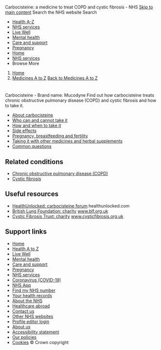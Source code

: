 
Carbocisteine: a medicine to treat COPD and cystic fibrosis - NHS
[Skip to main content](#maincontent)
Search the NHS website
Search
* [Health A-Z](/conditions/)
* [NHS services](/nhs-services/)
* [Live Well](/live-well/)
* [Mental health](/mental-health/)
* [Care and support](/conditions/social-care-and-support-guide/)
* [Pregnancy](/pregnancy/)
* [Home](/)
* [NHS services](/nhs-services/)
* Browse
 More
1. [Home](/)
2. [Medicines A to Z](/medicines/)
[Back to 
 Medicines A to Z](/medicines/) 
# 
 Carbocisteine  - Brand name: Mucodyne
 Find out how carbocisteine treats chronic obstructive pulmonary disease (COPD) and cystic fibrosis and how to take it.
 
* [About carbocisteine](https://www.nhs.uk/medicines/carbocisteine/about-carbocisteine/)
* [Who can and cannot take it](https://www.nhs.uk/medicines/carbocisteine/who-can-and-cannot-take-carbocisteine/)
* [How and when to take it](https://www.nhs.uk/medicines/carbocisteine/how-and-when-to-take-carbocisteine/)
* [Side effects](https://www.nhs.uk/medicines/carbocisteine/side-effects-of-carbocisteine/)
* [Pregnancy, breastfeeding and fertility](https://www.nhs.uk/medicines/carbocisteine/pregnancy-breastfeeding-and-fertility-while-taking-carbocisteine/)
* [Taking it with other medicines and herbal supplements](https://www.nhs.uk/medicines/carbocisteine/taking-carbocisteine-with-other-medicines-and-herbal-supplements/)
* [Common questions](https://www.nhs.uk/medicines/carbocisteine/common-questions-about-carbocisteine/)
## Related conditions
* [Chronic obstructive pulmonary disease (COPD)](https://www.nhs.uk/conditions/chronic-obstructive-pulmonary-disease-copd/)
* [Cystic fibrosis](https://www.nhs.uk/conditions/cystic-fibrosis/)
## Useful resources
* [HealthUnlocked: carbocisteine forum](https://healthunlocked.com/tag/carbocisteine) 
healthunlocked.com
* [British Lung Foundation: charity](https://www.blf.org.uk/) 
www.blf.org.uk
* [Cystic Fibrosis Trust: charity](https://www.cysticfibrosis.org.uk/) 
www.cysticfibrosis.org.uk
## Support links
* [Home](/)
* [Health A to Z](/conditions/)
* [Live Well](/live-well/)
* [Mental health](/mental-health/)
* [Care and support](/conditions/social-care-and-support-guide/)
* [Pregnancy](/pregnancy/)
* [NHS services](/nhs-services/)
* [Coronavirus (COVID-19)](/conditions/coronavirus-covid-19/)
* [NHS App](/nhs-app/)
* [Find my NHS number](/nhs-services/online-services/find-nhs-number/)
* [Your health records](/using-the-nhs/about-the-nhs/your-health-records/)
* [About the NHS](/using-the-nhs/about-the-nhs/)
* [Healthcare abroad](/using-the-nhs/healthcare-abroad/apply-for-a-free-uk-global-health-insurance-card-ghic/)
* [Contact us](/contact-us/)
* [Other NHS websites](/nhs-sites/)
* [Profile editor login](/our-policies/profile-editor-login/)
* [About us](/about-us/)
* [Accessibility statement](/accessibility-statement/)
* [Our policies](/our-policies/)
* [Cookies](/our-policies/cookies-policy/)
© Crown copyright
